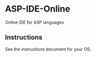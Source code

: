 # ASP-IDE-Online
Online IDE for ASP languages

## Instructions
See the instructions document for your OS.
